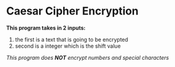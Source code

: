 # Caesar Cipher Encryption

**This program takes in 2 inputs:**
1. the first is a text that is going to be encrypted
2. second is a integer which is the shift value

_This program does **NOT** encrypt numbers and special characters_